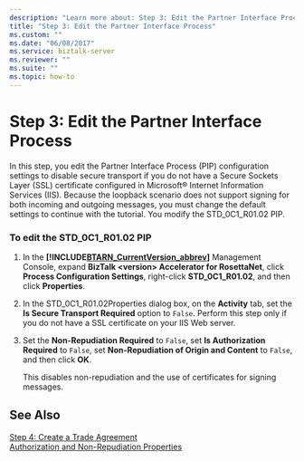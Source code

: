 ```yaml
---
description: "Learn more about: Step 3: Edit the Partner Interface Process"
title: "Step 3: Edit the Partner Interface Process"
ms.custom: ""
ms.date: "06/08/2017"
ms.service: biztalk-server
ms.reviewer: ""
ms.suite: ""
ms.topic: how-to
---
```

# Step 3: Edit the Partner Interface Process
In this step, you edit the Partner Interface Process (PIP) configuration settings to disable secure transport if you do not have a Secure Sockets Layer (SSL) certificate configured in Microsoft® Internet Information Services (IIS). Because the loopback scenario does not support signing for both incoming and outgoing messages, you must change the default settings to continue with the tutorial. You modify the STD_0C1_R01.02 PIP.  
  
### To edit the STD_0C1_R01.02 PIP  
  
1. In the **[!INCLUDE[BTARN_CurrentVersion_abbrev](../../includes/btarn-currentversion-abbrev-md.md)]** Management Console, expand **BizTalk \<version\> Accelerator for RosettaNet**, click **Process Configuration Settings**, right-click **STD_0C1_R01.02**, and then click **Properties**.  
  
2. In the STD_0C1_R01.02Properties dialog box, on the **Activity** tab, set the **Is Secure Transport Required** option to `False`. Perform this step only if you do not have a SSL certificate on your IIS Web server.  
  
3. Set the **Non-Repudiation Required** to `False`, set **Is Authorization Required** to `False`, set **Non-Repudiation of Origin and Content** to `False`, and then click **OK**.  
  
    This disables non-repudiation and the use of certificates for signing messages.  
  
## See Also  
 [Step 4: Create a Trade Agreement](../../adapters-and-accelerators/accelerator-rosettanet/step-4-create-a-trade-agreement.md)   
 [Authorization and Non-Repudiation Properties](../../adapters-and-accelerators/accelerator-rosettanet/authorization-and-non-repudiation-properties.md)
